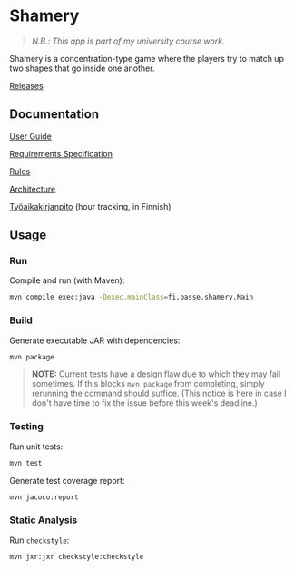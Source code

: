 # Shamery

> *N.B.: This app is part of my university course work.*

Shamery is a concentration-type game where the players try to match up two shapes that go inside one another.

[Releases](https://github.com/joonashak/ot-harjoitustyo/releases/tag/viikko5)

## Documentation

[User Guide](docs/user_guide.md)

[Requirements Specification](docs/requirements.md)

[Rules](docs/rules.md)

[Architecture](docs/architecture.md)

[Työaikakirjanpito](docs/tuntikirjanpito.md) (hour tracking, in Finnish)

## Usage

### Run

Compile and run (with Maven):

```bash
mvn compile exec:java -Dexec.mainClass=fi.basse.shamery.Main
```

### Build

Generate executable JAR with dependencies:

```bash
mvn package
```

> **NOTE:** Current tests have a design flaw due to which they may fail sometimes. If this blocks `mvn package` from completing, simply rerunning the command should suffice. (This notice is here in case I don't have time to fix the issue before this week's deadline.)

### Testing

Run unit tests:

```bash
mvn test
```

Generate test coverage report:

```bash
mvn jacoco:report
```

### Static Analysis

Run `checkstyle`:

```bash
mvn jxr:jxr checkstyle:checkstyle
```

